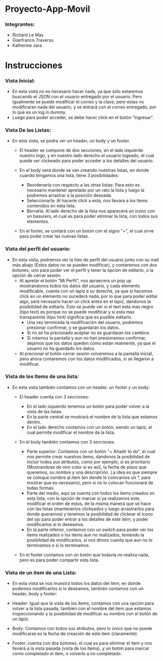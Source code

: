 # Proyecto-App-Movil

### Integrantes:
  - Richard Le May
  - Gianfranco Traverso
  - Katherine Jara

# Instrucciones
### Vista Inicial:
- En esta vista no es necesario hacer nada, ya que sólo estaremos buscando el JSON con el usuario entregado por el usuario. Pero igualmente se puede modificar el correo y la clave, pero estas no modificaran nada del usuario, y se entrará con el correo entregado, por lo que es un log in dummy.
- Luego para poder acceder, se debe hacer click en el botón "ingresar".

### Vista De las Listas:
- En esta vista, se podra ver un header, un body y un footer.
  - El header se compone de dos secciones, en el lado izquierdo nuestro logo, y en nuestro lado derecho el usuario logeado, el cual puede ser clickeado para poder acceder a los detalles del usuario.

  - En el body será donde se van creando nuestras listas, en donde cuando tengamos una lista, tiene 3 posibilidades:
    - Reordenarla con respecto a las otras listas: Para esto es necesario mantener apretado por un rato la lista y luego la podremos arrastrar a la posición deseada.
    - Seleccionarla: Al hacerle click a esta, nos llevara a los items contenidos en esta lista.
    - Borrarla: Al lado derecho de la lista nos aparecerá un icono con un basurero, el cual es para poder eliminar la lista, con todos sus elementos.
    
  - En el footer, se contará con un boton con el signo "+", el cual sirve para poder crear las nuevas listas.

### Vista del perfil del usuario:
- En esta vista, podremos ver la foto de perfil del usuario junto con su mail más abajo (Estos datos no se pueden modificar), y contaremos con dos botones, uno para poder ver el perfil y tener la opción de editarlo, o la opción de cerrar sesión.
  - Al apretar el botón "Mi Perfil", nos apraecera un pop up mostrandonos todos los datos del usuario, y cada elemento modificable, cuenta con un lapiz a su derecha, ya que si hacemos click en un elemento no sucederá nada, por lo que para poder editar algo, será necesario hacer un click antes en el lapiz, dandonos la posibilidad de editarlo. Esto se puede ver si el text esta mas negro (tipo text) es porque no se puede modificar y si esta mas transparente (tipo hint) significa que es posible editarlo.
    - Una vez terminada la modificación del usuario, podremos presionar confirmar, y se guardarán los datos.
    - Si no se ha precionado aceptar no se guardaran los cambios.
    - Si rotamos la pantalla y aun no han presionamos confirmar, dejamos que los datos queden como estan realmente, ya que el usuario no ha guardado los datos.
  - Al precionar el botón cerrar sesión volveremos a la pantalla inicial, pero ahora contaremos con los datos modificados, si se llegaron a modificar.

### Vista de los Items de una lista:
- En esta vista también contamos con un header, un footer y un body:
  - El header cuenta con 3 secciones:
    - En el lado izquierdo tenemos un botón para poder volver a la vista de las listas.
    - En la parte central se mostrará el nombre de la lista que estamos dentro.
    - En el lado derecho contamos con un botón, siendo un lapiz, el cual permite modificar el nombre de la lista.

  - En el body también contamos con 3 secciones:
    - Parte superior: Contamos con un botón "+ Añadir to do", el cual nos permite crear nuestros items, dandonos la posibilidad de incluir todos sus atributos, como por ejemplo, si es prioritario (Mostrandose de otro color si es así), la fecha de plazo que queremos, su nombre y una descripción. La idea es que siempre se coloque nombre al item (en donde le colocamos un *, para mostrar que es necesario), pero si no lo colocan funcionará de todas formas.
    - Parte del medio, aqui se cuenta con todos los items creados en esta lista, con la opción de marcar si ya realizamos este, modificar el orden de estos, de la misma manera que se hace con las listas (mantenerlos clickeados y luego arrastrarlos para donde queramos) y tenemos la posibilidad de clickear el icono del ojo para poder entrar a los detalles de este item, y poder modificarlos si lo deseamos.
    - En la parte inferior, contamos con un switch para poder ver los items realizados o los items aun no realizados, teniendo la posibilidad de modificarlos, si nos dimos cuenta que aun no lo terminamos o si lo terminamos.

  - En el footer contamos con un botón que todavía no realiza nada, pero es para poder compartir esta lista.

### Vista de un item de una Lista:
 - En esta vista se nos muestra todos los datos del item, en donde podemos modificarlos si lo deseamos, también contamos con un header, body y footer:
  - Header: Igual que la vista de los items, contamos con una opción para volver a la lista pasada, también con el nombre del item que estamos inspeccionando y la posibilidad de modificar su nombre con el botón de un lápiz.

  - Body: Contamos con todos sus atributos, pero lo único que no puede modificarse es la fecha de creación de este item (claramente).

  - Footer: cuenta con dos botones, el cual es para eliminar el item y nos llevará a la vista pasada (vista de los items), y un botón para marcar como completado el item, o volverlo a no completado.
